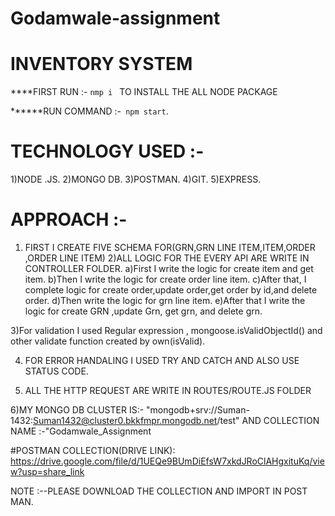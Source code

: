 # Godamwale-assignment
# INVENTORY SYSTEM

****FIRST RUN :- `nmp i ` TO INSTALL THE ALL NODE PACKAGE

******RUN COMMAND :-` npm start`.

# TECHNOLOGY USED :-
1)NODE .JS.
2)MONGO DB.
3)POSTMAN.
4)GIT.
5)EXPRESS.

# APPROACH :- 

1) FIRST I CREATE FIVE SCHEMA FOR(GRN,GRN LINE ITEM,ITEM,ORDER ,ORDER LINE ITEM)
2)ALL LOGIC FOR THE EVERY API ARE WRITE IN CONTROLLER FOLDER.
      a)First I write the logic for create item and get item.
      b)Then I write the logic for create order line item.
      c)After that, I complete logic for create order,update order,get order by id,and delete order.
      d)Then write the logic for grn line item.
      e)After that I write the logic for create GRN ,update Grn, get grn, and delete grn.

3)For validation I used Regular expression , mongoose.isValidObjectId() and other validate function created by own(isValid).

4)  FOR ERROR HANDALING I USED TRY AND CATCH AND ALSO USE STATUS CODE.

5) ALL THE HTTP REQUEST ARE WRITE IN ROUTES/ROUTE.JS FOLDER

6)MY MONGO DB CLUSTER IS:- "mongodb+srv://Suman-1432:Suman1432@cluster0.bkkfmpr.mongodb.net/test" AND COLLECTION NAME :-"Godamwale_Assignment

#POSTMAN COLLECTION(DRIVE LINK): https://drive.google.com/file/d/1UEQe9BUmDiEfsW7xkdJRoClAHgxituKq/view?usp=share_link 

NOTE :--PLEASE DOWNLOAD THE COLLECTION AND IMPORT IN POST MAN.



